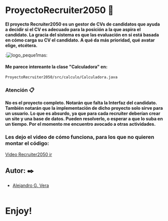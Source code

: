 # ProyectoRecruiter2050 🚀

__El proyecto Recruiter2050 es un gestor de CVs de candidatos que ayuda a decidir si el CV es adecuado para la posición a la que aspira el candidato. La gracia del sistema es que las evaluación en sí está basada en cómo carga su CV el candidato. A qué da más prioridad, qué avatar elige, etcétera.__  

:![logo_peque1mas](https://user-images.githubusercontent.com/10841467/64068420-4920b700-cc0e-11e9-8d33-89286a22067d.jpg):

#### Me parece intereante la clase "Calculadora" en:
```
ProyectoRecruiter2050/src/calculo/Calculadora.java
```

### Atención 📋
__No es el proyecto completo. Notarán que falta la Interfaz del candidato. También notarán que la implementación de dicho proyecto solo sirve para un usuario. Lo que es absurdo, ya que para cada recruiter deberían crear un site y una base de datos. Pueden resolverlo, o esperar a que lo suba en un tiempo. Por el momento me encuentro avocado a otras actividades.__

### Les dejo el video de cómo funciona, para los que no quieren montar el código:

[Video Recruiter2050 ir](https://www.youtube.com/watch?v=3UtlL2nr9f4&t=17s)

## Autor: ✒️
* [Alejandro G. Vera](https://linkedin.com/in/alejandro-gonzalo-vera/)
<br/></br>
# Enjoy!
